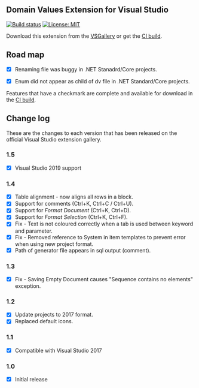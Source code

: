 ## Domain Values Extension for Visual Studio

[![Build status](https://ci.appveyor.com/api/projects/status/uobgrdh8dkaolofn?svg=true)](https://ci.appveyor.com/project/dannyquinn/domainvalues)
[![License: MIT](https://img.shields.io/badge/License-MIT-blue.svg)](LICENSE.txt)

Download this extension from the [VSGallery](https://marketplace.visualstudio.com/items?itemName=DannyQuinn.DomainValues) or get the [CI build](http://vsixgallery.com/author/danny%20quinn).

## Road map


- [x] Renaming file was buggy in .NET Stanadrd/Core projects.
- [x] Enum did not appear as child of dv file in .NET Standard/Core projects.


Features that have a checkmark are complete and available for
download in the [CI build](http://vsixgallery.com/author/danny%20quinn).

## Change log

These are the changes to each version that has been released
on the official Visual Studio extension gallery.

### 1.5

- [x] Visual Studio 2019 support

### 1.4

- [x] Table alignment - now aligns all rows in a block.
- [x] Support for comments (Ctrl+K, Ctrl+C / Ctrl+U).
- [x] Support for *Format Document* (Ctrl+K, Ctrl+D).
- [x] Support for *Format Selection* (Ctrl+K, Ctrl+F).
- [x] Fix - Text is not coloured correctly when a tab is used between keyword and parameter.
- [x] Fix - Removed reference to System in item templates to prevent error when using new project format.
- [x] Path of generator file appears in sql output (comment).

### 1.3

- [x] Fix - Saving Empty Document causes "Sequence contains no elements" exception.

### 1.2

- [x] Update projects to 2017 format.
- [x] Replaced default icons.

### 1.1

- [x] Compatible with Visual Studio 2017

### 1.0

- [x] Initial release